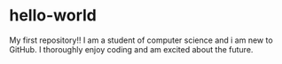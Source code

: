 # hello-world
My first repository!!
I am a student of computer science and i am new to GitHub.
I thoroughly enjoy coding and am excited about the future.

